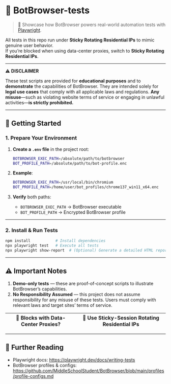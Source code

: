 
# 🚀 BotBrowser-tests

> 📢 Showcase how BotBrowser powers real-world automation tests with [Playwright](https://playwright.dev/docs/writing-tests).

All tests in this repo run under **Sticky Rotating Residential IPs** to mimic genuine user behavior.  
If you’re blocked when using data-center proxies, switch to **Sticky Rotating Residential IPs**.

---

⚠️ **DISCLAIMER**

These test scripts are provided for **educational purposes** and to **demonstrate** the capabilities of BotBrowser. They are intended solely for **legal use cases** that comply with all applicable laws and regulations. **Any misuse**—such as violating website terms of service or engaging in unlawful activities—**is strictly prohibited.**

---

## 🔧 Getting Started

### 1. Prepare Your Environment

1. **Create a `.env` file** in the project root:

   ```bash
   BOTBROWSER_EXEC_PATH=/absolute/path/to/botbrowser
   BOT_PROFILE_PATH=/absolute/path/to/bot-profile.enc
   ```

2. **Example**:

   ```bash
   BOTBROWSER_EXEC_PATH=/usr/local/bin/chromium
   BOT_PROFILE_PATH=/home/user/bot_profiles/chrome137_win11_x64.enc
   ```

3. **Verify** both paths:
   - `BOTBROWSER_EXEC_PATH` → BotBrowser executable  
   - `BOT_PROFILE_PATH` → Encrypted BotBrowser profile

---

### 2. Install & Run Tests

```bash
npm install           # Install dependencies
npx playwright test   # Execute all tests
npx playwright show-report  # (Optional) Generate a detailed HTML report
```

---

## ⚠️ Important Notes

1. **Demo-only tests** — these are proof-of-concept scripts to illustrate BotBrowser’s capabilities.  
2. **No Responsibility Assumed** — this project does not assume responsibility for any misuse of these tests. Users must comply with relevant laws and target sites’ terms of service.

| 🛑 Blocks with Data-Center Proxies? | 🔄 Use Sticky-Session Rotating Residential IPs |
|-------------------------------------|-----------------------------------------------|

---

## 📖 Further Reading

- Playwright docs: https://playwright.dev/docs/writing-tests  
- BotBrowser profiles & configs: https://github.com/MiddleSchoolStudent/BotBrowser/blob/main/profiles/profile-configs.md  


